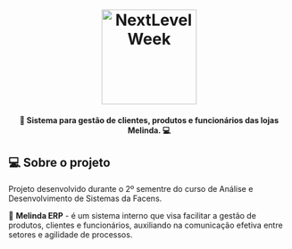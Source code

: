 <h1 align="center">
    <img alt="NextLevelWeek" title="#NextLevelWeek" src="https://i.ibb.co/kJ9MSxm/melida-logo-v2.png" width="170" />
</h1>

<h4 align="center"> 
	 👗 Sistema para gestão de clientes, produtos e funcionários das lojas Melinda. 💻
</h4>

## 💻 Sobre o projeto

Projeto desenvolvido durante o 2º sementre do curso de Análise e Desenvolvimento de Sistemas da Facens.

👗 **Melinda ERP** - é um sistema interno que visa facilitar a gestão de produtos, clientes e funcionários, auxiliando na comunicação efetiva entre setores e agilidade de processos.
